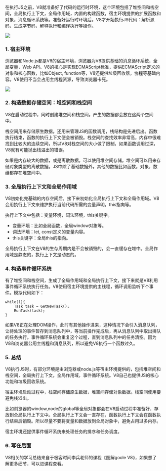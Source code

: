 在执行JS之前，V8就准备好了代码的运行时环境，这个环境包括了堆空间和栈空间，全局执行上下文，全局作用域，内置的构建函数，宿主环境提供的扩展函数和对象，消息循环系统等。准备好运行时环境后，V8才开始执行JS代码：解析源码，生成字节码，解释执行和编译执行等操作。

![](https://user-gold-cdn.xitu.io/2020/7/27/17390f6699a54353?w=2284&h=588&f=png&s=291515)

### 1. 宿主环境

浏览器和Node.js都是V8的宿主环境，浏览器为V8提供基础的消息循环系统，全局变量，Web API。V8的核心是实现ECMAScript标准，提供ECMAScript定义的对象和核心函数，比如Object, function等，V8还提供垃圾回收器，协程等基础内容。V8使用不当会占用主线程资源，导致浏览器卡死。

![](https://user-gold-cdn.xitu.io/2020/7/27/17390fcba05e1bcf?w=2284&h=1285&f=png&s=531452)

### 2. 构造数据存储空间：堆空间和栈空间

V8在启动过程中，同时创建堆空间和栈空间，产生的数据都会放在这两个空间中。

栈空间用来存储原生数据，还用来管理JS的函数调用，栈结构是先进后出。函数执行结束，函数的执行上下文便会被销毁。栈空间的查找效率非常高，内存中很难找到比较大的连续空间，所以V8对栈空间的大小做了限制，如果函数调用过深，V8就有可能抛出栈溢出的错误。

如果是内存较大的数据，或是离散数据，可以使用堆空间存储。堆空间可以用来存储对象类型的离散数据。JS中除了基础数据外，其他的数据比如函数，对象，数组都存在堆空间中。

### 3. 全局执行上下文和全局作用域

V8初始化完基础的内存空间后，接下来初始化全局执行上下文和全局作用域。V8会用执行上下文来维护执行当前代码所需的变量声明，this指向等。

执行上下文中包括：变量环境，词法环境，this关键字。
- 变量环境：比如全局函数，全局window对象等。
- 词法环境：let, const定义的变量内容。
- this关键字：全局this的指向。

全局执行上下文在V8的生存周期内是不会被销毁的，会一直缓存在堆中。全局作用域是静态的，执行上下文是动态的。

### 4. 构造事件循环系统

有了堆空间和栈空间，生成了全局作用域和全局执行上下文，接下来就是V8利用事件循环系统执行任务。V8使用宿主环境提供的主线程，循环调用监听下个事件。模拟代码如下：

```
while(1){
    Task task = GetNewTask();
    RunTask(task);
}
```

如果V8正在处理DOM操作，此时有其他操作进来，这种情况下会引入消息队列，让待处理的事件暂存到消息队列中，等当前操作完成后，再从消息队列中取出排队的任务执行。事件循环系统会重复这个过程，直到消息队列中的任务清空。因为V8和浏览器公用主线程和消息队列，所以避免V8执行一个函数过久。

### 5. 总结

V8执行JS时，有部分环境是由浏览器或node.js等宿主环境提供的，包括堆空间和栈空间，全局执行上下文，全局作用域，事件循环系统。V8自己也提供JS的核心功能和垃圾回收系统。

宿主环境启动过程中，栈空间存储原生数据，堆空间存储对象数据。栈空间使用要避免栈溢出。

比如浏览器的window,node的global等全局对象都会在V8启动过程中准备好，存放到全局执行上下文中。全局执行上下文会一直存在，函数执行上下文会在函数执行结束后销毁。所以尽量不要将变量和数据放到全局对象中，避免占用过多内存。

宿主环境还提供事件循环系统来处理任务的排序和任务调度。

### 6. 写在后面

V8相关的学习总结来自于极客时间李兵老师的课程《图解goole V8》，如果想了解更多细节，可以进课程查看。